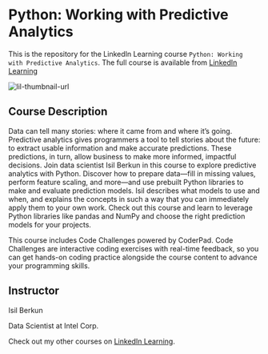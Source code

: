# Python: Working with Predictive Analytics
This is the repository for the LinkedIn Learning course `Python: Working with Predictive Analytics`. The full course is available from [LinkedIn Learning][lil-course-url]

![lil-thumbnail-url]

## Course Description

<p>Data can tell many stories: where it came from and where it’s going. Predictive analytics gives programmers a tool to tell stories about the future: to extract usable information and make accurate predictions. These predictions, in turn, allow business to make more informed, impactful decisions. Join data scientist Isil Berkun in this course to explore predictive analytics with Python. Discover how to prepare data—fill in missing values, perform feature scaling, and more—and use prebuilt Python libraries to make and evaluate prediction models. Isil describes what models to use and when, and explains the concepts in such a way that you can immediately apply them to your own work. Check out this course and learn to leverage Python libraries like pandas and NumPy and choose the right prediction models for your projects.
</p> 
<p>This course includes Code Challenges powered by CoderPad. Code Challenges are interactive coding exercises with real-time feedback, so you can get hands-on coding practice alongside the course content to advance your programming skills.</p>

## Instructor

Isil Berkun

Data Scientist at Intel Corp.

                            

Check out my other courses on [LinkedIn Learning](https://www.linkedin.com/learning/instructors/isil-berkun?u=104).


[0]: # (Replace these placeholder URLs with actual course URLs)

[lil-course-url]: https://www.linkedin.com/learning/
[lil-thumbnail-url]: https://media.licdn.com/dms/image/v2/D4E0DAQGnpbINgk4ROw/learning-public-crop_675_1200/B4EZUki09UHMAY-/0/1740074864720?e=2147483647&v=beta&t=9b9vA2zFDZ8I5mfSvuZbDRA8gi2-XqtKYgPlAspSe2I

